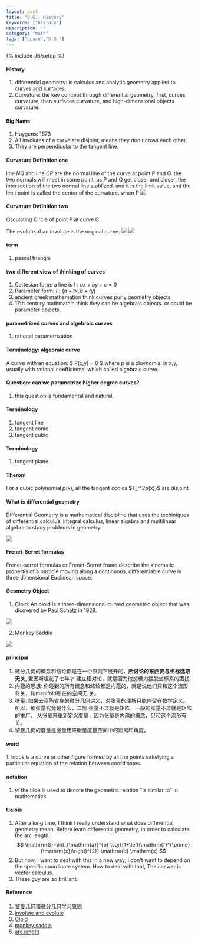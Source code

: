 ```yaml
---
layout: post
title: "D.G.: History"
keywords: ["history"]
description: ""
category: "math"
tags: ["space","D.G."]
---
```

{% include JB/setup %}



#### History
1. differential geometry: is calculus and analytic geometry applied to curves and surfaces. 
2. Curvature: the key concept through differential geometry, first, curves curvature, then surfaces
curvature, and high-dimensional objects curvature.


#### Big Name
1. Huygens: 1673
1. All involutes of a curve are disjoint, means they don't cross each other.
2. They are perpendicular to the tangent line.

#### Curvature Definition one
line $NQ$ and line $CP$ are the normal line of the curve at point P and Q. the two normals will 
meet in some point,  as P and Q get closer and closer, the intersection of the two normal line
stablized. and it is the limit value, and the limit point is called the center of the curvature.
when P 
<img src="{{IMAGE_PATH}}/space-differential-geometry-history-curvature.png">

#### Curvature Definition two
Osculating Circle of point P at curve C.

The evolute of an involute is the original curve.
<img src="{{IMAGE_PATH}}/space-differential-geometry-history-involute.gif">
<img src="{{IMAGE_PATH}}/space-differential-geometry-history-evolute.gif">



#### term
1. pascal triangle

#### two different view of thinking of curves
1. Cartesian form: a line is $l: ax+by+c=0$
2. Parameter form: $l: (a+tx,b+ty)$
3. ancient greek mathemation think curves purly geometry objects. 
4. 17th century mathmatain think they can be algebraic objects. or could be parameter objects.


#### parametrized curves and algebraic curves
1. rational parametrization


#### Terminology: algebraic curve
A curve with an equation:
$
P(x,y) = 0
$
where p is a ploynomial in x,y, usually with rational coefficients, which called algebraic curve.


#### Question: can we parametrize higher degree curves? 
1. this question is fundamental and natural.


#### Terminology
1. tangent line
2. tangent conic
3. tangent cubic

#### Terminology
1. tangent plane
 

#### Therom
For a cubic polynomial $p(x)$, all the tangent conics $T_r^2p(x)}$ are disjoint.


#### What is differential geometry

Differential Geometry is a mathematical discipline that uses the techiniques of differential calculus, integral calculus,
linear algebra and multilinear algebra to study problems in geometry.



<img src="{{IMAGE_PATH}}/differential-geometry.png">

#### Frenet-Serret formulas 
Frenet-serret formulas or Frenet-Serret frame  describe the kinematic propertis of a particle 
moving along a continuous, differentiable curve in three dimensional Euclidean space.

#### Geometry Object
1. Oloid: An oloid is a three-dimensional curved geometric object that was dicovered by Paul Schatz
in 1929.

<img src="{{IMAGE_PATH}}/space-differential-geometry-history-oloid.jpg">

2. Monkey Saddle

<img src="{{IMAGE_PATH}}/space-differential-geometry-history-monkey-saddle.png">

#### principal
1. 微分几何的概念和结论都是在一个原则下展开的，**所讨论的东西要与坐标选取无关**, 爱因斯坦花了七年才
建立相对论，就是因为他想极力摆脱坐标系的困扰.
2. 内蕴的思想: 你碰到的所有概念和结论都是内蕴的，就是说他们只和这个流形有关，和manifold所在的空间无
关。
3. 张量: 如果去读陈省身的微分几何讲义，对张量的理解只能停留在数学定义。所以，那张量究竟是什么，二阶
张量不过就是矩阵，一般的张量不过就是矩阵的推广。
从张量来重新定义度量，因为张量是内蕴的概念，只和这个流形有关。
4. 黎曼几何的度量是张量用来衡量度量空间中的距离和角度。

#### word
1: locus is a curve or other figure formed by all the points satisfying a particular equation of
the relation between coordinates.

#### notation
1. $\tilde{\gamma}$: the tilde is used to denote the geometric relation "is
   similar to" in mathematics.

#### Galois
1. After a long time, I think I really understand what does differential geometry
mean. Before learn differential geometry, in order to calculate the arc
length,<br />
$$
\mathrm{S}=\int_{\mathrm{a}}^{b}
\sqrt{1+\left(\mathrm{f}^{\prime}(\mathrm{x})\right)^{2}} \mathrm{d} \mathrm{x}
$$
2. But now, I want to deal with this in a new way, I don't want to depend on the
   specific coordinate system. How to deal with that, The answer is vector calculus.
3. These guy are so brilliant.







#### Reference
1. [黎曼几何和微分几何学习原则](https://wenku.baidu.com/view/4a47d6d950e2524de5187e59.html?sxts=1570802753049)
2. [involute and evolute](https://en.wikipedia.org/wiki/Involute)
3. [Oloid](https://en.wikipedia.org/wiki/Oloid)
4. [monkey saddle](https://en.wikipedia.org/wiki/Monkey_saddle)
5. [arc length](https://www.mathsisfun.com/calculus/arc-length.html)

